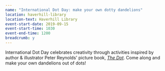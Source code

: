 ```yaml
---
name: "International Dot Day: make your own dotty dandelions"
location: haverhill-library
location-text: Haverhill Library
event-start-date: 2019-09-15
event-start-time: 1030
event-end-time: 1200
breadcrumb: y
---
```


International Dot Day celebrates creativity through activities inspired by author & illustrator Peter Reynolds' picture book, [<cite>The Dot</cite>](https://suffolk.spydus.co.uk/cgi-bin/spydus.exe/ENQ/OPAC/BIBENQ?BRN=374719). Come along and make your own dandelions out of dots!

